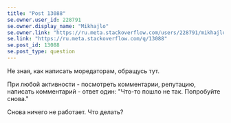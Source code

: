 ```yaml
---
title: "Post 13088"
se.owner.user_id: 228791
se.owner.display_name: "Mikhajlo"
se.owner.link: "https://ru.meta.stackoverflow.com/users/228791/mikhajlo"
se.link: "https://ru.meta.stackoverflow.com/q/13088"
se.post_id: 13088
se.post_type: question
---
```

<p>Не зная, как написать моредаторам, обращусь тут.</p>
<p>При любой активности - посмотреть комментарии, репутацию, написать комментарий - ответ один: &quot;Что-то пошло не так. Попробуйте снова.&quot;</p>
<p>Снова ничего не работает. Что делать?</p>
